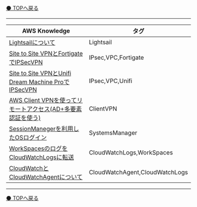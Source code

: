 [⚫️ TOPへ戻る](https://actmotech.xyz/)

---

| AWS Knowledge | タグ |
| --- | --- | 
| [Lightsailについて](/AWS/Lightsailについて) | Lightsail |
| [Site to Site VPNとFortigateでIPSecVPN](/AWS/Site-to-Site-VPNとFortigateでIPSecVPN) | IPsec,VPC,Fortigate |
| [Site to Site VPNとUnifi Dream Machine ProでIPSecVPN](/AWS/Site-to-Site-VPNとUnifiDreamMachineProでIPSecVPN)| IPsec,VPC,Unifi |
| [AWS Client VPNを使ってリモートアクセス(AD+多要素認証を使う)](/AWS/AWS-Client-VPNを使ってリモートアクセス-AD-多要素認証)| ClientVPN |
| [SessionManegerを利用したOSログイン](/AWS/SystemsManager-SessionManegerを利用したOSログイン)| SystemsManager |
| [WorkSpacesのログをCloudWatchLogsに転送](/AWS/WorkSpacesのログをCloudWatchLogsに転送)| CloudWatchLogs,WorkSpaces |
| [CloudWatchとCloudWatchAgentについて](/AWS/CloudWatchとCloudWatchAgentについて.md)| CloudWatchAgent,CloudWatchLogs |

---

[⚫️ TOPへ戻る](https://actmotech.xyz/)
